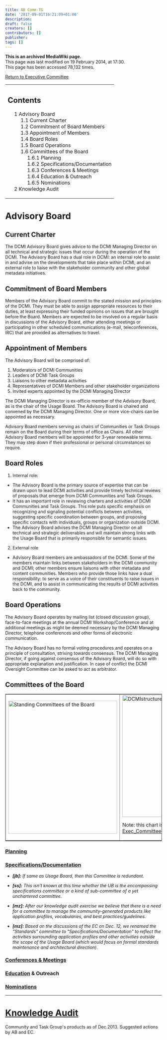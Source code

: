 ```yaml
---
title: AB Comm-TG
date: '2017-09-01T16:21:09+01:00'
description: 
draft: false
creators: []
contributors: []
publisher: 
tags: []
---
```


 **This is an archived MediaWiki page.**  
This page was last modified on 19 February 2014, at 17:30.  
This page has been accessed 78,132 times.

[Return to Executive Committee](/archive/mediawiki_wiki/Exec_Committee "Exec Committee")

<table id="toc" class="toc">
  <tr>
    <td>
      <div id="toctitle">
        <h2>Contents</h2>
      </div>
      <ul>
        <li class="toclevel-1 tocsection-1">
          <a href="#Advisory_Board"><span class="tocnumber">1</span> <span class="toctext">Advisory Board</span></a>
          <ul>
            <li class="toclevel-2 tocsection-2"><a href="#Current_Charter"><span class="tocnumber">1.1</span> <span class="toctext">Current Charter</span></a></li>
            <li class="toclevel-2 tocsection-3"><a href="#Commitment_of_Board_Members"><span class="tocnumber">1.2</span> <span class="toctext">Commitment of Board Members</span></a></li>
            <li class="toclevel-2 tocsection-4"><a href="#Appointment_of_Members"><span class="tocnumber">1.3</span> <span class="toctext">Appointment of Members</span></a></li>
            <li class="toclevel-2 tocsection-5"><a href="#Board_Roles"><span class="tocnumber">1.4</span> <span class="toctext">Board Roles</span></a></li>
            <li class="toclevel-2 tocsection-6"><a href="#Board_Operations"><span class="tocnumber">1.5</span> <span class="toctext">Board Operations</span></a></li>
            <li class="toclevel-2 tocsection-7">
              <a href="#Committees_of_the_Board"><span class="tocnumber">1.6</span> <span class="toctext">Committees of the Board</span></a>
              <ul>
                <li class="toclevel-3 tocsection-8"><a href="#Planning"><span class="tocnumber">1.6.1</span> <span class="toctext">Planning</span></a></li>
                <li class="toclevel-3 tocsection-9"><a href="#Specifications.2FDocumentation"><span class="tocnumber">1.6.2</span> <span class="toctext">Specifications/Documentation</span></a></li>
                <li class="toclevel-3 tocsection-10"><a href="#Conferences_.26_Meetings"><span class="tocnumber">1.6.3</span> <span class="toctext">Conferences &amp; Meetings</span></a></li>
                <li class="toclevel-3 tocsection-11"><a href="#Education_.26_Outreach"><span class="tocnumber">1.6.4</span> <span class="toctext">Education &amp; Outreach</span></a></li>
                <li class="toclevel-3 tocsection-12"><a href="#Nominations"><span class="tocnumber">1.6.5</span> <span class="toctext">Nominations</span></a></li>
              </ul>
            </li>
          </ul>
        </li>
        <li class="toclevel-1 tocsection-13"><a href="#Knowledge_Audit"><span class="tocnumber">2</span> <span class="toctext">Knowledge Audit</span></a></li>
      </ul>
    </td>
  </tr>
</table>


# Advisory Board 

## Current Charter 

The DCMI Advisory Board gives advice to the DCMI Managing Director on all technical and strategic issues that occur during the operation of the DCMI. The Advisory Board has a dual role in DCMI: an internal role to assist in and advise on the developments that take place within DCMI, and an external role to liaise with the stakeholder community and other global metadata initiatives.

## Commitment of Board Members 

Members of the Advisory Board commit to the stated mission and principles of the DCMI. They must be able to assign appropriate resources to their duties, at least expressing their funded opinions on issues that are brought before the Board. Members are expected to be involved on a regular basis in discussions of the Advisory Board, either attending meetings or participating in other scheduled communications (e-mail, teleconferences, IRC) that are provided as alternatives to travel.

## Appointment of Members 

The Advisory Board will be comprised of:

1. Moderators of DCMI Communities
2. Leaders of DCMI Task Groups
3. Liaisons to other metadata activities
4. Representatives of DCMI Members and other stakeholder organizations
5. Invited experts appointed by the DCMI Managing Director

The DCMI Managing Director is ex-officio member of the Advisory Board, as is the chair of the Usage Board. The Advisory Board is chaired and convened by the DCMI Managing Director. One or more vice-chairs can be appointed as necessary.

Advisory Board members serving as chairs of Communities or Task Groups remain on the Board during their terms of office as Chairs. All other Advisory Board members will be appointed for 3-year renewable terms. They may step down if their professional or personal circumstances so require.

## Board Roles 

1. Internal role: 
  - The Advisory Board is the primary source of expertise that can be drawn upon to lead DCMI activities and provide timely technical reviews of proposals that emerge from DCMI Communities and Task Groups. 
  - It has an important role in reviewing charters and activities of DCMI Communities and Task Groups. This role puts specific emphasis on recognizing and signaling potential conflicts between activities, suggesting specific coordination between groups, and proposing specific contacts with individuals, groups or organization outside DCMI. 
  - The Advisory Board advises the DCMI Managing Director on all technical and strategic deliverables and will maintain strong links with the Usage Board that is primarily responsible for semantic issues.
2. External role
  - Advisory Board members are ambassadors of the DCMI. Some of the members maintain links between stakeholders in the DCMI community and DCMI; other members ensure liaisons with other metadata and content communities. Members who provide those links have a dual responsibility: to serve as a voice of their constituents to raise issues in the DCMI, and to assist in communicating the results of DCMI activities back to the community.

## Board Operations 

The Advisory Board operates by mailing list (closed discussion group), face-to-face meetings at the annual DCMI Workshop/Conference and at additional meetings as might be deemed necessary by the DCMI Managing Director, telephone conferences and other forms of electronic communication.

The Advisory Board has no formal voting procedures and operates on a principle of consultation, striving towards consensus. The DCMI Managing Director, if going against consensus of the Advisory Board, will do so with appropriate explanation and justification. In case of conflict the DCMI Oversight Committee can be asked to act as arbitrator.

## Committees of the Board 
<table border="1" width="90%">
  <tr>
    <td width="40%">
      <a href="/archive/mediawiki_wiki/images/Steering_Committees-wiki.png" class="image" title="Standing Committees of the Board"><img alt="Standing Committees of the Board" src="/archive/mediawiki_wiki/images/Steering_Committees-wiki.png" width="350" height="426"></a>
    </td>
    <td width="45%">
      <a href="/archive/mediawiki_wiki/images/DCMIstructure.png" class="image"><img alt="DCMIstructure.png" src="/archive/mediawiki_wiki/images/DCMIstructure.png" width="520" height="390"></a>
      <p>Note: this chart is replaced by the one at: <a href="/mediawiki_wiki/Exec_Committee#Advisory_Board.md" title="Exec Committee">Exec_Committee#Advisory_Board</a>.
      </p>
    </td>
  </tr>
</table>

### [Planning](/archive/mediawiki_wiki/Exec_Committee/AB_Comm-TG/Planning "Exec Committee/AB Comm-TG/Planning")

### [Specifications/Documentation](/archive/mediawiki_wiki/Exec_Committee/AB_Comm-TG/Standards "Exec Committee/AB Comm-TG/Standards") 

- _**[jb]:** If same as Usage Board, then this Committee is redundant._
- _**[ss]:** This isn't known at this time whether the UB is the encompassing specifications committee or a kind of sub-committee of a yet unchartered committee._
- _**[mz]:** After our knowledge audit exercise we believe that there is a need for a committee to manage the community-generated products like application profiles, vocabularies, and best practices/guidelines._

- _**[mz]:** Based on the discussions of the EC on Dec. 12, we renamed the "Standards" committee to "Specifications/Documentation" to reflect the activities surrounding application profiles and other activities outside the scope of the Usage Board (which would focus on formal standards maintenance and architectural direction)._

### [Conferences & Meetings](/archive/mediawiki_wiki/Exec_Committee/AB_Comm-TG/Conferences "Exec Committee/AB Comm-TG/Conferences")

### [Education](/archive/mediawiki_wiki/Exec_Committee/AB_Comm-TG/Education "Exec Committee/AB Comm-TG/Education") & Outreach 

### [Nominations](/archive/mediawiki_wiki/Exec_Committee/AB_Comm-TG/Nominations "Exec Committee/AB Comm-TG/Nominations")

* * *

# [Knowledge Audit](/archive/mediawiki_wiki/Knowledge_Audit "Knowledge Audit")

Community and Task Group's products as of Dec.2013. Suggested actions by AB and EC.

